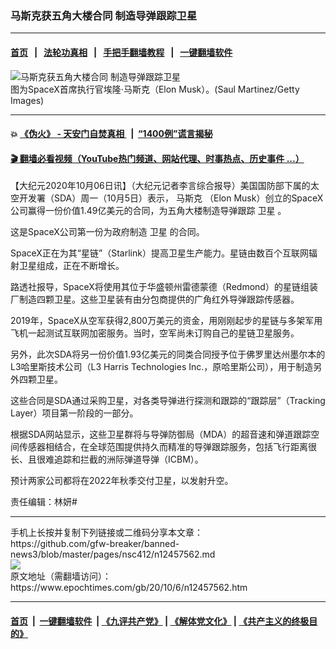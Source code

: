 ### 马斯克获五角大楼合同 制造导弹跟踪卫星
------------------------

#### [首页](https://github.com/gfw-breaker/banned-news3/blob/master/README.md) &nbsp;&nbsp;|&nbsp;&nbsp; [法轮功真相](https://github.com/begood0513/basic/blob/master/README.md)  &nbsp;&nbsp;|&nbsp;&nbsp; [手把手翻墙教程](https://github.com/gfw-breaker/guides/wiki)  &nbsp;&nbsp;|&nbsp;&nbsp; [一键翻墙软件](https://github.com/gfw-breaker/nogfw/blob/master/README.md)  



<div><img alt="马斯克获五角大楼合同 制造导弹跟踪卫星" class="attachment-djy_600_400 size-djy_600_400 wp-post-image" src="https://i.epochtimes.com/assets/uploads/2020/10/GettyImages-1215628293-600x400.jpg"/>
<div class="caption">
 图为SpaceX首席执行官埃隆·马斯克（Elon Musk）。(Saul Martinez/Getty Images)
</div></div><hr/>

#### 💥 [《伪火》 - 天安门自焚真相 ](http://158.247.195.190:10000/videos/blog/weihuo.html)&nbsp; |&nbsp; [“1400例”谎言揭秘  ](http://158.247.195.190:10000/videos/blog/jiexi1400.html)

#### [ 🎬  翻墙必看视频（YouTube热门频道、网站代理、时事热点、历史事件 ...）](https://github.com/gfw-breaker/links/blob/master/banned.md)

<div><p>
 【大纪元2020年10月06日讯】（大纪元记者李言综合报导）美国国防部下属的太空开发署（SDA）周一（10月5日）表示，
 <ok href="https://www.epochtimes.com/gb/tag/%E9%A9%AC%E6%96%AF%E5%85%8B.html">
  马斯克
 </ok>
 （Elon Musk）创立的SpaceX公司赢得一份价值1.49亿美元的合同，为五角大楼制造导弹跟踪
 <ok href="https://www.epochtimes.com/gb/tag/%E5%8D%AB%E6%98%9F.html">
  卫星
 </ok>
 。
</p>
<p>
 这是SpaceX公司第一份为政府制造
 <ok href="https://www.epochtimes.com/gb/tag/%E5%8D%AB%E6%98%9F.html">
  卫星
 </ok>
 的合同。
</p>
<p>
 SpaceX正在为其“星链”（Starlink）提高卫星生产能力。星链由数百个互联网辐射卫星组成，正在不断增长。
</p>
<p>
 路透社报导，SpaceX将使用其位于华盛顿州雷德蒙德（Redmond）的星链组装厂制造四颗卫星。这些卫星装有由分包商提供的广角红外导弹跟踪传感器。
</p>
<p>
 2019年，SpaceX从空军获得2,800万美元的资金，用刚刚起步的星链与多架军用飞机一起测试互联网加密服务。当时，空军尚未订购自己的星链卫星服务。
</p>
<p>
 另外，此次SDA将另一份价值1.93亿美元的同类合同授予位于佛罗里达州墨尔本的L3哈里斯技术公司（L3 Harris Technologies Inc.，原哈里斯公司），用于制造另外四颗卫星。
</p>
<p>
 这些合同是SDA通过采购卫星，对各类导弹进行探测和跟踪的“跟踪层”（Tracking Layer）项目第一阶段的一部分。
</p>
<p>
 根据SDA网站显示，这些卫星群将与导弹防御局（MDA）的超音速和弹道跟踪空间传感器相结合，在全球范围提供持久而精准的导弹跟踪服务，包括飞行距离很长、且很难追踪和拦截的洲际弹道导弹（ICBM）。
</p>
<p>
 预计两家公司都将在2022年秋季交付卫星，以发射升空。
</p>
<p>
 责任编辑：林妍#
</p>
</div>
<hr/>
手机上长按并复制下列链接或二维码分享本文章：<br/>
https://github.com/gfw-breaker/banned-news3/blob/master/pages/nsc412/n12457562.md <br/>
<a href='https://github.com/gfw-breaker/banned-news3/blob/master/pages/nsc412/n12457562.md'><img src='https://github.com/gfw-breaker/banned-news3/blob/master/pages/nsc412/n12457562.md.png'/></a> <br/>
原文地址（需翻墙访问）：https://www.epochtimes.com/gb/20/10/6/n12457562.htm


------------------------
#### [首页](https://github.com/gfw-breaker/banned-news3/blob/master/README.md) &nbsp;|&nbsp; [一键翻墙软件](https://github.com/gfw-breaker/nogfw/blob/master/README.md) &nbsp;| [《九评共产党》](https://github.com/gfw-breaker/9ping.md/blob/master/README.md#九评之一评共产党是什么) | [《解体党文化》](https://github.com/gfw-breaker/jtdwh.md/blob/master/README.md) | [《共产主义的终极目的》](https://github.com/gfw-breaker/gczydzjmd.md/blob/master/README.md)


<img src='http://gfw-breaker.win/banned-news3/pages/nsc412/n12457562.md' width='0px' height='0px'/>